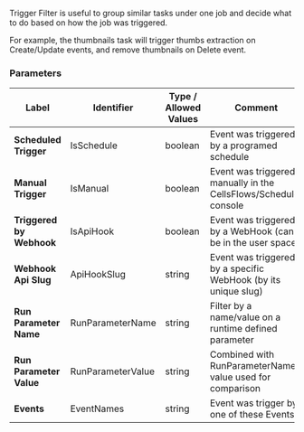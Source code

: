 

Trigger Filter is useful to group similar tasks under one job and decide what to do based on how the job was triggered.

For example, the thumbnails task will trigger thumbs extraction on Create/Update events, and remove thumbnails on Delete event.


### Parameters
|Label |Identifier|Type / Allowed Values| Comment |
|---|---|---|---|
|**Scheduled Trigger**|IsSchedule|boolean|Event was triggered by a programed schedule|
|**Manual Trigger**|IsManual|boolean|Event was triggered manually in the CellsFlows/Scheduler console|
|**Triggered by Webhook**|IsApiHook|boolean|Event was triggered by a WebHook (can be in the user space)|
|**Webhook Api Slug**|ApiHookSlug|string|Event was triggered by a specific WebHook (by its unique slug)|
|**Run Parameter Name**|RunParameterName|string|Filter by a name/value on a runtime defined parameter|
|**Run Parameter Value**|RunParameterValue|string|Combined with RunParameterName, value used for comparison|
|**Events**|EventNames|string|Event was trigger by one of these Events|

